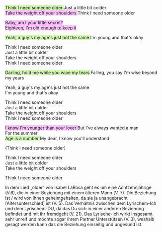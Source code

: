 <span style="background:#d3f8b6">Think I need someone older  </span>
Just a little bit colder  
<span style="background:#fdbfff">Take the weight off your shoulders  </span>
Think I need someone older
  
<span style="background:#fdbfff">Baby, am I your little secret?</span>  
<span style="background:#fdbfff">Eighteen, I'm old enough to keep it  </span>
 
<span style="background:#d3f8b6">Yeah, a guy's my age's just not the same  </span>
I'm young and that's okay  
  
Think I need someone older  
Just a little bit colder  
Take the weight off your shoulders  
Think I need someone older  
  
<span style="background:#d3f8b6">Darling, hold me while you wipe my tears  </span>
Falling, you say I'm wise beyond my years  
  
Yeah, a guy's my age's just not the same  
I'm young and that's okay  
  
Think I need someone older  
Just a little bit colder  
Take the weight off your shoulders  
Think I need someone older  
  
<span style="background:#fdbfff">I know I'm younger than your lover  </span>
But I've always wanted a man  
For the summer  
<span style="background:#d3f8b6">Age is a number </span> 
My dear, I know you'll understand  
  
(Think I need someone older)  
  
Think I need someone older  
Just a little bit colder  
Take the weight off your shoulders  
  
Think I need someone older


In dem Lied „older“ von Isabel LaRosa geht es um eine Achtzehnjährige (V.6), die in einer Beziehung mit einem älteren Mann (V. 7).
Die Beziehung ist / wird von ihnen geheimgehalten, da sie ja unangebracht [Altersunterschied] ist (V. 5). Das Verhältnis zwischen dem Lyrischem-Ich und dem Lyrischem-DU, da das Du sich in einer anderen Beziehung befindet und mit ihr fremdgeht (V. 21). Das Lyrische-Ich wirkt insgesamt sehr unreif und möchte sogar ihrem Partner Unterstützen (V. 3), weshalb gesagt werden kann das die Beziehung einseitig und ungesund ist.
